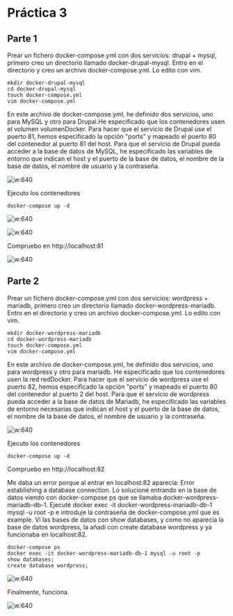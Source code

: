 # Práctica 3

## Parte 1

Prear un fichero docker-compose.yml con dos servicios: drupal + mysql, primero creo un directorio llamado docker-drupal-mysql. Entro en el directorio
y creo un archivo docker-compose.yml. Lo edito con vim.

```console
mkdir docker-drupal-mysql
cd docker-drupal-mysql
touch docker-compose.yml
vim docker-compose.yml
```

En este archivo de docker-compose.yml, he definido dos servicios, uno para MySQL y otro para Drupal.He especificado que los contenedores usen el volumen
volumenDocker. Para hacer que el servicio de Drupal use el puerto 81, hemos especificado la opción "ports" y mapeado el puerto 80 del contenedor al puerto 81 del host. Para que el servicio de Drupal pueda acceder a la base de datos de MySQL, he especificado las variables de entorno que indican el host y el puerto de la base de datos, el nombre de la base de datos, el nombre de usuario y la contraseña.

![w:640](img/docker_compose_yml.png)

Ejecuto los contenedores

```console
docker-compose up -d
```

![w:640](img/docker_compose_start.png)

![w:640](img/docker_compose_end.png)

Compruebo en http://localhost:81

![w:640](img/localhost_Drupal.png)

## Parte 2

Prear un fichero docker-compose.yml con dos servicios: wordpress + mariadb, primero creo un directorio llamado docker-wordpress-mariadb. Entro en el directorio y creo un archivo docker-compose.yml. Lo edito con vim.

```console
mkdir docker-wordpress-mariadb
cd docker-wordpress-mariadb
touch docker-compose.yml
vim docker-compose.yml
```

En este archivo de docker-compose.yml, he definido dos servicios, uno para wordpress y otro para mariadb. He especificado que los contenedores usen la red redDocker. Para hacer que el servicio de wordpress use el puerto 82, hemos especificado la opción "ports" y mapeado el puerto 80 del contenedor al puerto 2  del host. Para que el servicio de wordpress pueda acceder a la base de datos de Mariadb, he especificado las variables de entorno necesarias que indican el host y el puerto de la base de datos, el nombre de la base de datos, el nombre de usuario y la contraseña.

![w:640](img/docker_compose_yml_2.png)

Ejecuto los contenedores

```console
docker-compose up -d
```

Compruebo en http://localhost:82

Me daba un error porque al entrar en localhost:82 aparecía: Error establishing a database connection. Lo solucioné entrando en la base de datos viendo con docker-compose ps que se llamaba docker-wordpress-mariadb-db-1. Ejecuté docker exec -it docker-wordpress-mariadb-db-1 mysql -u root -p e introduje la contraseña de docker-compose.yml que es example. Vi las bases de datos con show databases, y como no aparecía la base de datos wordpress, la añadí con create database wordpress y ya funcionaba en localhost:82.
```console
docker-compose ps
docker exec -it docker-wordpress-mariadb-db-1 mysql -u root -p
show databases;
create database wordpress;
```

![w:640](img/create_wordpress.png)

Finalmente, funciona.

![w:640](img/localhost_wordpress.png)

